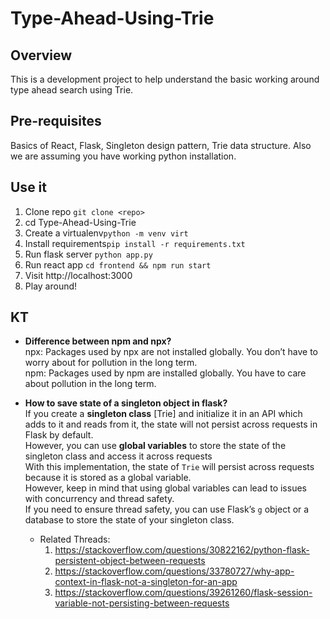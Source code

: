 # Type-Ahead-Using-Trie

## Overview
This is a development project to help understand the basic working around type ahead search using Trie.

## Pre-requisites
Basics of React, Flask, Singleton design pattern, Trie data structure.
Also we are assuming you have working python installation.

## Use it
1. Clone repo `git clone <repo>`
2. cd Type-Ahead-Using-Trie
3. Create a virtualenv`python -m venv virt`
4. Install requirements`pip install -r requirements.txt`
5. Run flask server `python app.py`
6. Run react app `cd frontend && npm run start`
7. Visit http://localhost:3000
8. Play around!

## KT
- **Difference between npm and npx?** <br />
  npx: Packages used by npx are not installed globally. You don’t have to worry about for pollution in the long term. <br/>
  npm: Packages used by npm are installed globally. You have to care about pollution in the long term.

- **How to save state of a singleton object in flask?** <br/>
If you create a **singleton class** [Trie] and initialize it in an API which adds to it and reads from it, the state will not persist across requests in Flask by default.<br/>
However, you can use **global variables** to store the state of the singleton class and access it across requests<br/>
With this implementation, the state of `Trie` will persist across requests because it is stored as a global variable.<br/>
However, keep in mind that using global variables can lead to issues with concurrency and thread safety.<br/>
If you need to ensure thread safety, you can use Flask’s `g` object or a database to store the state of your singleton class.<br/>
  - Related Threads:
    1. https://stackoverflow.com/questions/30822162/python-flask-persistent-object-between-requests
    2. https://stackoverflow.com/questions/33780727/why-app-context-in-flask-not-a-singleton-for-an-app
    3. https://stackoverflow.com/questions/39261260/flask-session-variable-not-persisting-between-requests
   
